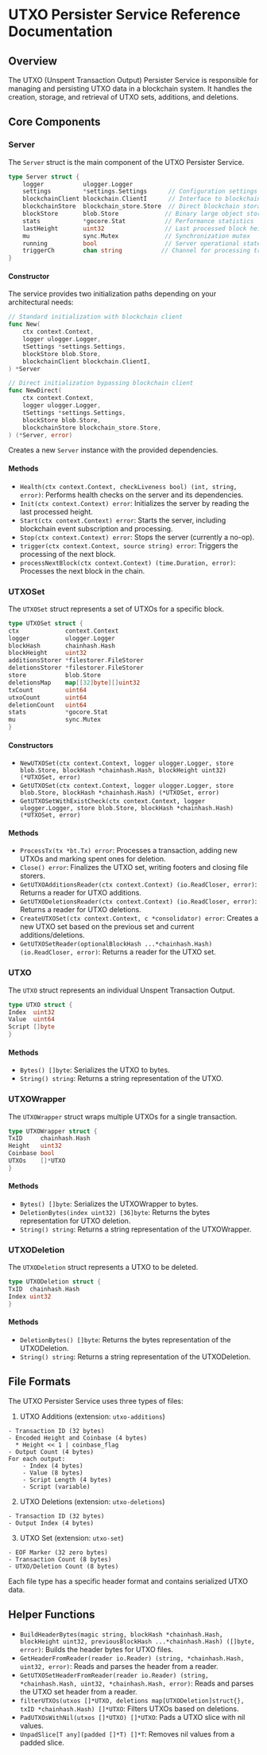 # UTXO Persister Service Reference Documentation

## Overview

The UTXO (Unspent Transaction Output) Persister Service is responsible for managing and persisting UTXO data in a blockchain system. It handles the creation, storage, and retrieval of UTXO sets, additions, and deletions.

## Core Components

### Server

The `Server` struct is the main component of the UTXO Persister Service.

```go
type Server struct {
    logger           ulogger.Logger
    settings         *settings.Settings      // Configuration settings
    blockchainClient blockchain.ClientI      // Interface to blockchain operations
    blockchainStore  blockchain_store.Store  // Direct blockchain storage access
    blockStore       blob.Store             // Binary large object storage
    stats            *gocore.Stat           // Performance statistics
    lastHeight       uint32                 // Last processed block height
    mu               sync.Mutex             // Synchronization mutex
    running          bool                   // Server operational state
    triggerCh        chan string           // Channel for processing triggers
}
```

#### Constructor

The service provides two initialization paths depending on your architectural needs:

```go
// Standard initialization with blockchain client
func New(
    ctx context.Context,
    logger ulogger.Logger,
    tSettings *settings.Settings,
    blockStore blob.Store,
    blockchainClient blockchain.ClientI,
) *Server

// Direct initialization bypassing blockchain client
func NewDirect(
    ctx context.Context,
    logger ulogger.Logger,
    tSettings *settings.Settings,
    blockStore blob.Store,
    blockchainStore blockchain_store.Store,
) (*Server, error)
```

Creates a new `Server` instance with the provided dependencies.

#### Methods

- `Health(ctx context.Context, checkLiveness bool) (int, string, error)`: Performs health checks on the server and its dependencies.
- `Init(ctx context.Context) error`: Initializes the server by reading the last processed height.
- `Start(ctx context.Context) error`: Starts the server, including blockchain event subscription and processing.
- `Stop(ctx context.Context) error`: Stops the server (currently a no-op).
- `trigger(ctx context.Context, source string) error`: Triggers the processing of the next block.
- `processNextBlock(ctx context.Context) (time.Duration, error)`: Processes the next block in the chain.

### UTXOSet

The `UTXOSet` struct represents a set of UTXOs for a specific block.

```go
type UTXOSet struct {
ctx             context.Context
logger          ulogger.Logger
blockHash       chainhash.Hash
blockHeight     uint32
additionsStorer *filestorer.FileStorer
deletionsStorer *filestorer.FileStorer
store           blob.Store
deletionsMap    map[[32]byte][]uint32
txCount         uint64
utxoCount       uint64
deletionCount   uint64
stats           *gocore.Stat
mu              sync.Mutex
}
```

#### Constructors

- `NewUTXOSet(ctx context.Context, logger ulogger.Logger, store blob.Store, blockHash *chainhash.Hash, blockHeight uint32) (*UTXOSet, error)`
- `GetUTXOSet(ctx context.Context, logger ulogger.Logger, store blob.Store, blockHash *chainhash.Hash) (*UTXOSet, error)`
- `GetUTXOSetWithExistCheck(ctx context.Context, logger ulogger.Logger, store blob.Store, blockHash *chainhash.Hash) (*UTXOSet, error)`

#### Methods

- `ProcessTx(tx *bt.Tx) error`: Processes a transaction, adding new UTXOs and marking spent ones for deletion.
- `Close() error`: Finalizes the UTXO set, writing footers and closing file storers.
- `GetUTXOAdditionsReader(ctx context.Context) (io.ReadCloser, error)`: Returns a reader for UTXO additions.
- `GetUTXODeletionsReader(ctx context.Context) (io.ReadCloser, error)`: Returns a reader for UTXO deletions.
- `CreateUTXOSet(ctx context.Context, c *consolidator) error`: Creates a new UTXO set based on the previous set and current additions/deletions.
- `GetUTXOSetReader(optionalBlockHash ...*chainhash.Hash) (io.ReadCloser, error)`: Returns a reader for the UTXO set.

### UTXO

The `UTXO` struct represents an individual Unspent Transaction Output.

```go
type UTXO struct {
Index  uint32
Value  uint64
Script []byte
}
```

#### Methods

- `Bytes() []byte`: Serializes the UTXO to bytes.
- `String() string`: Returns a string representation of the UTXO.

### UTXOWrapper

The `UTXOWrapper` struct wraps multiple UTXOs for a single transaction.

```go
type UTXOWrapper struct {
TxID     chainhash.Hash
Height   uint32
Coinbase bool
UTXOs    []*UTXO
}
```

#### Methods

- `Bytes() []byte`: Serializes the UTXOWrapper to bytes.
- `DeletionBytes(index uint32) [36]byte`: Returns the bytes representation for UTXO deletion.
- `String() string`: Returns a string representation of the UTXOWrapper.

### UTXODeletion

The `UTXODeletion` struct represents a UTXO to be deleted.

```go
type UTXODeletion struct {
TxID  chainhash.Hash
Index uint32
}
```

#### Methods

- `DeletionBytes() []byte`: Returns the bytes representation of the UTXODeletion.
- `String() string`: Returns a string representation of the UTXODeletion.

## File Formats

The UTXO Persister Service uses three types of files:

1. UTXO Additions (extension: `utxo-additions`)

```
- Transaction ID (32 bytes)
- Encoded Height and Coinbase (4 bytes)
  * Height << 1 | coinbase_flag
- Output Count (4 bytes)
For each output:
    - Index (4 bytes)
    - Value (8 bytes)
    - Script Length (4 bytes)
    - Script (variable)
```

2. UTXO Deletions (extension: `utxo-deletions`)

```
- Transaction ID (32 bytes)
- Output Index (4 bytes)
```

3. UTXO Set (extension: `utxo-set`)

```
- EOF Marker (32 zero bytes)
- Transaction Count (8 bytes)
- UTXO/Deletion Count (8 bytes)
```


Each file type has a specific header format and contains serialized UTXO data.

## Helper Functions

- `BuildHeaderBytes(magic string, blockHash *chainhash.Hash, blockHeight uint32, previousBlockHash ...*chainhash.Hash) ([]byte, error)`: Builds the header bytes for UTXO files.
- `GetHeaderFromReader(reader io.Reader) (string, *chainhash.Hash, uint32, error)`: Reads and parses the header from a reader.
- `GetUTXOSetHeaderFromReader(reader io.Reader) (string, *chainhash.Hash, uint32, *chainhash.Hash, error)`: Reads and parses the UTXO set header from a reader.
- `filterUTXOs(utxos []*UTXO, deletions map[UTXODeletion]struct{}, txID *chainhash.Hash) []*UTXO`: Filters UTXOs based on deletions.
- `PadUTXOsWithNil(utxos []*UTXO) []*UTXO`: Pads a UTXO slice with nil values.
- `UnpadSlice[T any](padded []*T) []*T`: Removes nil values from a padded slice.
